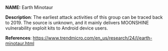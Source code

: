 **NAME:**
Earth Minotaur


**Description**:
The earliest attack activities of this group can be traced back to 2019. The source is unknown, and it mainly delivers MOONSHINE vulnerability exploit kits to Android device users.


**References**:
https://www.trendmicro.com/en_us/research/24/l/earth-minotaur.html